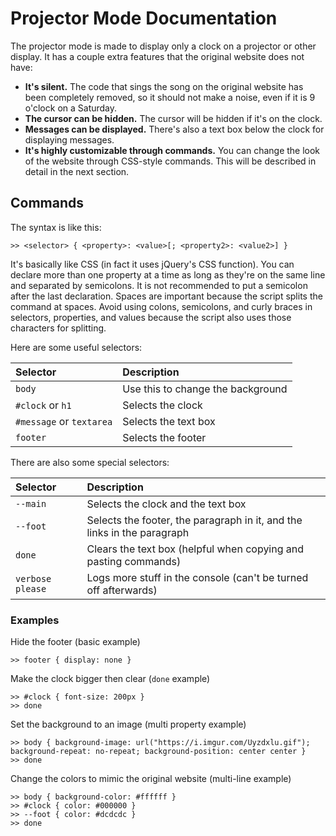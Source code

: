 # Projector Mode Documentation
The projector mode is made to display only a clock on a projector or other display. It has a couple extra features that the original website does not have:

- **It's silent.** The code that sings the song on the original website has been completely removed, so it should not make a noise, even if it is 9 o'clock on a Saturday.
- **The cursor can be hidden.** The cursor will be hidden if it's on the clock.
- **Messages can be displayed.** There's also a text box below the clock for displaying messages.
- **It's highly customizable through commands.** You can change the look of the website through CSS-style commands. This will be described in detail in the next section.

## Commands
The syntax is like this:
```
>> <selector> { <property>: <value>[; <property2>: <value2>] }
```
It's basically like CSS (in fact it uses jQuery's CSS function). You can declare more than one property at a time as long as they're on the same line and separated by semicolons. It is not recommended to put a semicolon after the last declaration. Spaces are important because the script splits the command at spaces. Avoid using colons, semicolons, and curly braces in selectors, properties, and values because the script also uses those characters for splitting.

Here are some useful selectors:

| Selector                 | Description                       |
| :----------------------- | :-------------------------------- |
| `body`                   | Use this to change the background |
| `#clock` or `h1`         | Selects the clock                 |
| `#message` or `textarea` | Selects the text box              |
| `footer`                 | Selects the footer                |

There are also some special selectors:

| Selector | Description                                                       |
| :------- | :---------------------------------------------------------------- |
| `--main` | Selects the clock and the text box                                |
| `--foot` | Selects the footer, the paragraph in it, and the links in the paragraph |
| `done`   | Clears the text box (helpful when copying and pasting commands)   |
| `verbose please` | Logs more stuff in the console (can't be turned off afterwards) |

### Examples
Hide the footer (basic example)
```
>> footer { display: none }
```

Make the clock bigger then clear (`done` example)
```
>> #clock { font-size: 200px }
>> done
```
Set the background to an image (multi property example)
```
>> body { background-image: url("https://i.imgur.com/Uyzdxlu.gif"); background-repeat: no-repeat; background-position: center center }
>> done
```

Change the colors to mimic the original website (multi-line example)
```
>> body { background-color: #ffffff }
>> #clock { color: #000000 }
>> --foot { color: #dcdcdc }
>> done
```
